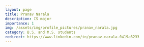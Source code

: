 ```yaml
---
layout: page
title: Pranav Narala
description: CS major
importance: 1
img: /assets/img/profile_pictures/pranav_narala.jpg
category: B.S. and M.S. students
redirect: https://www.linkedin.com/in/pranav-narala-0419a6233
---
```

